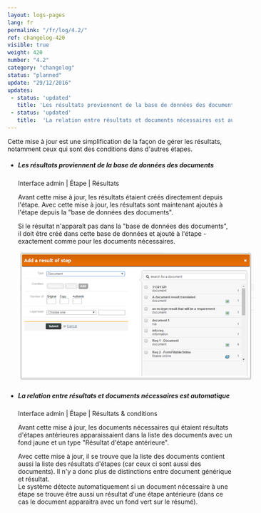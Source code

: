 ```yaml
---
layout: logs-pages
lang: fr
permalink: "/fr/log/4.2/"
ref: changelog-420
visible: true
weight: 420
number: "4.2"
category: "changelog"
status: "planned"
update: "29/12/2016"
updates:
 - status: 'updated'
   title: 'Les résultats proviennent de la base de données des documents'
 - status: 'updated'
   title:  'La relation entre résultats et documents nécessaires est automatique'
---
```


<p class="alert alert-warning">Cette mise à jour est une simplification de la façon de gérer les résultats, notamment ceux qui sont des conditions dans d'autres étapes.</p>

<ul class="list-view">

  <li>
    <h5>Les résultats proviennent de la base de données des documents</h5>
    <p class="meta-data">Interface admin | Étape | Résultats</p>
	<p>Avant cette mise à jour, les résultats étaient créés directement depuis l'étape. Avec cette mise à jour, les résultats sont maintenant ajoutés à l'étape depuis la "base de données des documents".</p>
	<p>Si le résultat n'apparaît pas dans la "base de données des documents", il doit être créé dans cette base de données et ajouté à l'étape - exactement comme pour les documents nécessaires.</p>
	<a class="item" href="/images/log/add-result-after.png"><img src="/images/log/add-result-after.png" style="max-width: 530px;"></a>
  </li>

  <li>
    <h5>La relation entre résultats et documents nécessaires est automatique</h5>
    <p class="meta-data">Interface admin | Étape | Résultats & conditions</p>
    <p>Avant cette mise à jour, les documents nécessaires qui étaient résultats d'étapes antérieures apparaissaient dans la liste des documents avec un fond jaune et un type "Résultat d'étape antérieure".</p>
    <p>Avec cette mise à jour, il se trouve que la liste des documents contient aussi la liste des résultats d'étapes (car ceux ci sont aussi des documents). Il n'y a donc plus de distinctions entre document générique et résultat.<br>Le système détecte automatiquement si un document nécessaire à une étape se trouve être aussi un résultat d'une étape antérieure (dans ce cas le document apparaitra avec un fond vert sur le résumé).</p>
  </li>

</ul>
